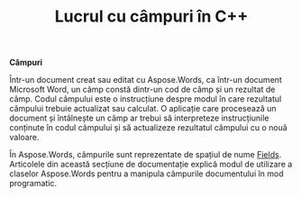 ﻿---
title: Lucrul cu câmpuri în C++
second_title: Aspose.Words pentru C++
articleTitle: Lucrul cu câmpuri
linktitle: Lucrul cu câmpuri
description: "Introducere în funcția de câmp în Aspose.Words pentru C++."
type: docs
weight: 370
url: /ro/cpp/working-with-fields/
---

**Câmpuri**

Într-un document creat sau editat cu Aspose.Words, ca într-un document Microsoft Word, un câmp constă dintr-un cod de câmp și un rezultat de câmp. Codul câmpului este o instrucțiune despre modul în care rezultatul câmpului trebuie actualizat sau calculat. O aplicație care procesează un document și întâlnește un câmp ar trebui să interpreteze instrucțiunile conținute în codul câmpului și să actualizeze rezultatul câmpului cu o nouă valoare.

În Aspose.Words, câmpurile sunt reprezentate de spațiul de nume [Fields](https://reference.aspose.com/words/cpp/aspose.words.fields/). Articolele din această secțiune de documentație explică modul de utilizare a claselor Aspose.Words pentru a manipula câmpurile documentului în mod programatic.
